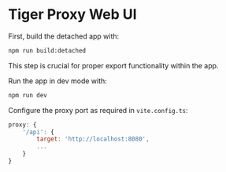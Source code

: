 # Tiger Proxy Web UI

First, build the detached app with:

```bash
npm run build:detached
```

This step is crucial for proper export functionality within the app.

Run the app in dev mode with:
```bash
npm run dev
```

Configure the proxy port as required in `vite.config.ts`:
```javascript
proxy: {
    '/api': {
        target: 'http://localhost:8080',
        ...
    }
}
```